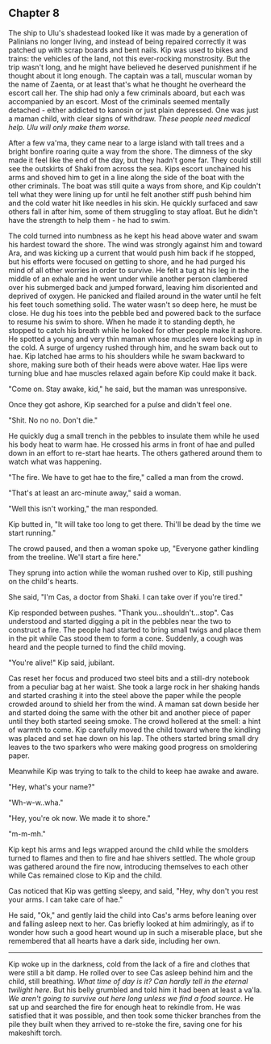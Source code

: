 

## Chapter 8


The ship to Ulu's shadestead looked like it was made by a generation of Palinians no longer living, and instead of being repaired correctly it was patched up with scrap boards and bent nails. Kip was used to bikes and trains: the vehicles of the land, not this ever-rocking monstrosity. But the trip wasn't long, and he might have believed he deserved punishment if he thought about it long enough. The captain was a tall, muscular woman by the name of Zaenta, or at least that's what he thought he overheard the escort call her. The ship had only a few criminals aboard, but each was accompanied by an escort. Most of the criminals seemed mentally detached - either addicted to kanosin or just plain depressed. One was just a maman child, with clear signs of withdraw. *These people need medical help. Ulu will only make them worse.*

After a few va'ma, they came near to a large island with tall trees and a bright bonfire roaring quite a way from the shore. The dimness of the sky made it feel like the end of the day, but they hadn't gone far. They could still see the outskirts of Shaki from across the sea. Kips escort unchained his arms and shoved him to get in a line along the side of the boat with the other criminals. The boat was still quite a ways from shore, and Kip couldn't tell what they were lining up for until he felt another stiff push behind him and the cold water hit like needles in his skin. He quickly surfaced and saw others fall in after him, some of them struggling to stay afloat. But he didn't have the strength to help them - he had to swim.

The cold turned into numbness as he kept his head above water and swam his hardest toward the shore. The wind was strongly against him and toward Ara, and was kicking up a current that would push him back if he stopped, but his efforts were focused on getting to shore, and he had purged his mind of all other worries in order to survive. He felt a tug at his leg in the middle of an exhale and he went under while another person clambered over his submerged back and jumped forward, leaving him disoriented and deprived of oxygen. He panicked and flailed around in the water until he felt his feet touch something solid. The water wasn't so deep here, he must be close. He dug his toes into the pebble bed and powered back to the surface to resume his swim to shore. When he made it to standing depth, he stopped to catch his breath while he looked for other people make it ashore. He spotted a young and very thin maman whose muscles were locking up in the cold. A surge of urgency rushed through him, and he swam back out to hae. Kip latched hae arms to his shoulders while he swam backward to shore, making sure both of their heads were above water. Hae lips were turning blue and hae muscles relaxed again before Kip could make it back.

"Come on. Stay awake, kid," he said, but the maman was unresponsive.

Once they got ashore, Kip searched for a pulse and didn't feel one.

"Shit. No no no. Don't die."

He quickly dug a small trench in the pebbles to insulate them while he used his body heat to warm hae. He crossed his arms in front of hae and pulled down in an effort to re-start hae hearts. The others gathered around them to watch what was happening.

"The fire. We have to get hae to the fire," called a man from the crowd.

"That's at least an arc-minute away," said a woman.

"Well this isn't working," the man responded.

Kip butted in, "It will take too long to get there. Thi'll be dead by the time we start running."

The crowd paused, and then a woman spoke up, "Everyone gather kindling from the treeline. We'll start a fire here."

They sprung into action while the woman rushed over to Kip, still pushing on the child's hearts.

She said, "I'm Cas, a doctor from Shaki. I can take over if you're tired."

Kip responded between pushes. "Thank you...shouldn't...stop". Cas understood and started digging a pit in the pebbles near the two to construct a fire. The people had started to bring small twigs and place them in the pit while Cas stood them to form a cone. Suddenly, a cough was heard and the people turned to find the child moving.

"You're alive!" Kip said, jubilant.

Cas reset her focus and produced two steel bits and a still-dry notebook from a peculiar bag at her waist. She took a large rock in her shaking hands and started crashing it into the steel above the paper while the people crowded around to shield her from the wind. A maman sat down beside her and started doing the same with the other bit and another piece of paper until they both started seeing smoke. The crowd hollered at the smell: a hint of warmth to come. Kip carefully moved the child toward where the kindling was placed and set hae down on his lap. The others started bring small dry leaves to the two sparkers who were making good progress on smoldering paper.


Meanwhile Kip was trying to talk to the child to keep hae awake and aware.

"Hey, what's your name?"

"Wh-w-w..wha."

"Hey, you're ok now. We made it to shore."

"m-m-mh."

Kip kept his arms and legs wrapped around the child while the smolders turned to flames and then to fire and hae shivers settled. The whole group was gathered around the fire now, introducing themselves to each other while Cas remained close to Kip and the child.

Cas noticed that Kip was getting sleepy, and said, "Hey, why don't you rest your arms. I can take care of hae."

He said, "Ok," and gently laid the child into Cas's arms before leaning over and falling asleep next to her. Cas briefly looked at him admiringly, as if to wonder how such a good heart wound up in such a miserable place, but she remembered that all hearts have a dark side, including her own.

---

Kip woke up in the darkness, cold from the lack of a fire and clothes that were still a bit damp. He rolled over to see Cas asleep behind him and the child, still breathing. *What time of day is it? Can hardly tell in the eternal twilight here*. But his belly grumbled and told him it had been at least a va'la. *We aren't going to survive out here long unless we find a food source*. He sat up and searched the fire for enough heat to rekindle from. He was satisfied that it was possible, and then took some thicker branches from the pile they built when they arrived to re-stoke the fire, saving one for his makeshift torch.
